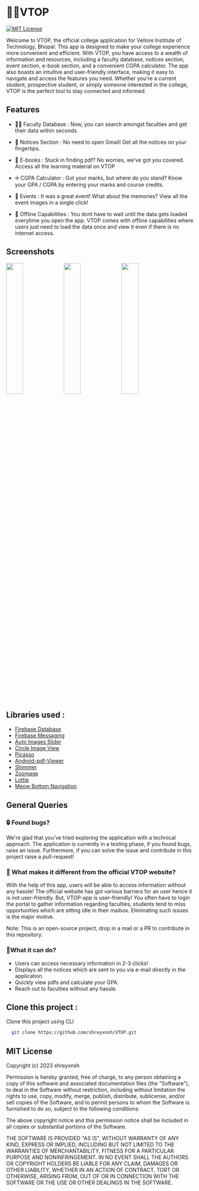 # 🧑‍🎓VTOP 

[![MIT License](https://img.shields.io/badge/License-MIT-green.svg)](https://choosealicense.com/licenses/mit/)

Welcome to VTOP, the official college application for Vellore Institute of Technology, Bhopal. This app is designed to make your college experience more convenient and efficient. With VTOP, you have access to a wealth of information and resources, including a faculty database, notices section, event section, e-book section, and a convenient CGPA calculator. The app also boasts an intuitive and user-friendly interface, making it easy to navigate and access the features you need. Whether you're a current student, prospective student, or simply someone interested in the college, VTOP is the perfect tool to stay connected and informed.

## Features

- 👨‍🏫 Faculty Database : Now, you can search amongst faculties and get their data within seconds. 

- 🔔 Notices Section : No need to open Gmail! Get all the notices on your fingertips. 

- 📖 E-books : Stuck in finding pdf? No worries, we've got you covered. Access all the learning material on VTOP

- ➗ CGPA Calculator : Got your marks, but where do you stand? Know your GPA / CGPA by entering your marks and course credits.

- 🥳 Events : It was a great event! What about the memories? View all the event images in a single click!

- :shushing_face: Offline Capabilities : You dont have to wait until the data gets loaded everytime you open the app. VTOP comes with offline capabilities where users just need to load the data once and view it even if there is no internet access.

## Screenshots

<img src="https://ff401f65cfe241fc46f3f7d345dd829fbd10c29fa8d0638012c4ab0-apidata.googleusercontent.com/download/storage/v1/b/test-lab-06w4xbcm893ws-j921jwrxvzikx/o/web-build_20240229_pi6b%2Fb0q-33-en_US-portrait%2Fartifacts%2F1.png?jk=ATxpoHeDjD95BqeDRMXUINS4LsxXZ2DhD4qlER4eliBJVTtLsqidjVdPErPOjSbpaLDbY4v75P0DAn45trfoMwznIum9RveWG_vWcnsFhMwP_9LQmIl_knpOlANp709LbXly754-0tuN_DgucWyJcxPW59YDOVsH1p8g7UgiiPjnKy1q31hqNunPRp7CBBkwX8dmJD4g4AwArS5cv8oUhYd3oJ3z4U0zTtZJo1SA9Up3Yq7gW6O99fa9RJulPEGrdLGsU1w0rSGrTKmuL2p5MpljnNbrj_C04gUe3R2_kYDe4M51WDga8GE9baOTsUG58lmR6qCL4SMCegJnktqETETgU86Cndl99TmbXrRcLRC7IPS9DD1gGr8xNoQo9Pwj7RFXvyg6MP4MBB_PTu7vp17nXwEAFeY1pGHOtM0t4y5W-QxWHDiOy1YYIZpMvj_D7mwXAVTAYVyZaqza9QK47ZRDDAs6JkXb0s-N2NRrYY0JYEwBb6qt-X-Wq2haijULu1gl5lwLRPSNFg-YwUuTEmce2ald3jvWi4l77c95TB_rGIAkpgQTBvX1EGY1FDFe6kCe6qHPMEbeZuN-vxcKZ_JZA16rQfWX5UHdcZGOPsDzhg1S1yY3T95LJBb_yF4Uq-rJbm633ZppcRNBpTfYtmMANCO3HK0_xr4gQmW3OMpPbbDf8s9j_bWAcaHN2qKUBMW0YvoMRnmXJHyniDE3Z8dVHjdYT6BKsd7p6fGMAZbVAhXQYjRAlehAo3_IuFzkbtAQNl0PllwP-uxexr9AxaGZyk2G0PINizzVnyS_T1GW9E_qfh0Ibnx42TnoobWfeMWw-_Gcwo2IngyIZL79s2PZRxrFoiML-pU8fv5V8aAhkjNmWBJgbITG-m_w-k5zvFn8Zr0KPGaBUq7W-0pWI58g3fiE0lXqUOrSwPVSCheeXrrghX1X4OAae-4-zNUxQgJGphndwJTHwatTCjhMT_CAHt9VCD-lccDc4WqG2m7CCiK3hYOV9SwUFiPk9mC_pONsU1y4d6JIypH3vW-U3FQFdpAaVnnUu6tQypzDB1RoAWnzxjRbKPeijv6GGeH87O9hQrZ97riolSS6Fvjwfu1xMIF5mYfQUVaueIq0F-sXSbm8CteqCY5xvP-ILOue0LwYMaNiOMVoiSt_Vwb0xudcBiufyrps_qYOHAsW0sAv9uUs9gB1_HfFl-OGJk8ncGZ1Q-k&isca=1" width="30%"></img> 
<img src="https://ff1ce945341fb00fa6f01a68f364fed469184ec1b8ca79c7bbf6a6e-apidata.googleusercontent.com/download/storage/v1/b/test-lab-06w4xbcm893ws-j921jwrxvzikx/o/web-build_20240229_pi6b%2Fb0q-33-en_US-portrait%2Fartifacts%2F2.png?jk=ATxpoHcVgWfYDJonNXyeX4zxLEuq0_uNxSoD2OgjscIZLw1-UdyGKbcCelcKBvnCKewIbLsgYiIpQbDqvKB11eEXpJ3Umt6rythgA2neX2uEbg0tLSFKtB9CbrR02vaITRQ2ckiEqNWH7YDP_I0bbp4Ji4FvOg3xJleKeFL8ynRMfilrnSK6IN955HDUXEtCfcPD8H89kcMGguQIXXvOJYmDfJLwsnAAcqyZTEg4msflNYRRUD6oPnNEivEtmDmeNtbOnHwayc2Lzc0qXFP5WHynT92kc0pTCSnzJGYkJd8pZ8_bIq43vLMbdflwdiH_HiFVz7-ecJrfcPnCEHePfJrt-NNRS0MLkxGgVnZoOV51J9HnYeWSqoFYN_i0eaN7SWuZDHgphftTLmbFQcv6gGuTd4nwdNdE_LaHkr5xtZXv0k_UJXf8KKMe6xq13gKNvD0pjijGVRtNjClxiIivsjM7Quc_RxNkPjXB1XjTUVg6eGw03hFCGdoCkyNmarOHtZzER8Tzq2UxcZrzKjr1YGk7XiJS2WafRPT5gMDcu5PF0SxBo5zsXfgAPHHKsocV1aMjdZf6n1Duh-yN4VpNO6d-NttrNYopWvSmAjthmWY-oT37isSChBDTtzbdyLjBO93gMFjsjTiuw3gFBGadhBI1b5voxjYL0H2ezRLYd69kV5rT8ptOazFLFkyPzOV3Il99U6J4L2rqzHMwPukzVip20FVpPDU6ViKkWaWT_gNoLl15siAaxUyLzTXUp7aoXIvsbvleYdhZTS2bVXgMqMSapun9l9Y3hModoc8WDjYRhgCxJDDIX8Knh2Rqw70KS66QvuY6s2sP6M4ISOpgu6CXKH8_f5qEEcJz9IeYsZ8sZnIIPoy6UrJ_-HC2RuPtYJHsjnF4QepsnD4ieI45JdUt4SOJjLBYKsurfHRmrMKZ5KjbtlHmKsOVSyeqgWsPQIQynfPGVYGgKK76pJnnHWWTNNNkzeOYkPUEFqoUyzIuxk3-DNgQpa4nRdWQE6Ngzbm5M__4C2dMpIdPerfn6LqIxlGbSMV96zQxNRFdMfKzD0T2nyYkS01w35Gk-ks00NMwHpDYq8cmHYrgrIVA8gk_tdaGs4J4E6HVQBSi6_63Dd8Lnz-uC4UneMdjL43ZKlJKHMblVDk88imo7jNdLqVJj55DpYd8PeSZxgR8hmYA3vAm1e-xy4HIj71mBEt0-5YOztZA&isca=1" width="30%"></img> 
<img src="https://ff1ce945341fb00fa6f01a68f364fed469184ec1b8ca79c7bbf6a6e-apidata.googleusercontent.com/download/storage/v1/b/test-lab-06w4xbcm893ws-j921jwrxvzikx/o/web-build_20240229_pi6b%2Fb0q-33-en_US-portrait%2Fartifacts%2F2.png?jk=ATxpoHcVgWfYDJonNXyeX4zxLEuq0_uNxSoD2OgjscIZLw1-UdyGKbcCelcKBvnCKewIbLsgYiIpQbDqvKB11eEXpJ3Umt6rythgA2neX2uEbg0tLSFKtB9CbrR02vaITRQ2ckiEqNWH7YDP_I0bbp4Ji4FvOg3xJleKeFL8ynRMfilrnSK6IN955HDUXEtCfcPD8H89kcMGguQIXXvOJYmDfJLwsnAAcqyZTEg4msflNYRRUD6oPnNEivEtmDmeNtbOnHwayc2Lzc0qXFP5WHynT92kc0pTCSnzJGYkJd8pZ8_bIq43vLMbdflwdiH_HiFVz7-ecJrfcPnCEHePfJrt-NNRS0MLkxGgVnZoOV51J9HnYeWSqoFYN_i0eaN7SWuZDHgphftTLmbFQcv6gGuTd4nwdNdE_LaHkr5xtZXv0k_UJXf8KKMe6xq13gKNvD0pjijGVRtNjClxiIivsjM7Quc_RxNkPjXB1XjTUVg6eGw03hFCGdoCkyNmarOHtZzER8Tzq2UxcZrzKjr1YGk7XiJS2WafRPT5gMDcu5PF0SxBo5zsXfgAPHHKsocV1aMjdZf6n1Duh-yN4VpNO6d-NttrNYopWvSmAjthmWY-oT37isSChBDTtzbdyLjBO93gMFjsjTiuw3gFBGadhBI1b5voxjYL0H2ezRLYd69kV5rT8ptOazFLFkyPzOV3Il99U6J4L2rqzHMwPukzVip20FVpPDU6ViKkWaWT_gNoLl15siAaxUyLzTXUp7aoXIvsbvleYdhZTS2bVXgMqMSapun9l9Y3hModoc8WDjYRhgCxJDDIX8Knh2Rqw70KS66QvuY6s2sP6M4ISOpgu6CXKH8_f5qEEcJz9IeYsZ8sZnIIPoy6UrJ_-HC2RuPtYJHsjnF4QepsnD4ieI45JdUt4SOJjLBYKsurfHRmrMKZ5KjbtlHmKsOVSyeqgWsPQIQynfPGVYGgKK76pJnnHWWTNNNkzeOYkPUEFqoUyzIuxk3-DNgQpa4nRdWQE6Ngzbm5M__4C2dMpIdPerfn6LqIxlGbSMV96zQxNRFdMfKzD0T2nyYkS01w35Gk-ks00NMwHpDYq8cmHYrgrIVA8gk_tdaGs4J4E6HVQBSi6_63Dd8Lnz-uC4UneMdjL43ZKlJKHMblVDk88imo7jNdLqVJj55DpYd8PeSZxgR8hmYA3vAm1e-xy4HIj71mBEt0-5YOztZA&isca=1" width="30%"></img> 





## Libraries used :

 - [Firebase Database](https://github.com/firebase/firebase-android-sdk) 
 - [Firebase Messaging](https://github.com/firebase/firebase-android-sdk)
 - [Auto Images Slider](https://github.com/smarteist/Android-Image-Slider)
 - [Circle Image View](https://github.com/hdodenhof/CircleImageView)
 - [Picasso](https://github.com/square/picasso)
 - [Android-pdf-Viewer](https://github.com/barteksc/AndroidPdfViewer)
 - [Shimmer](https://github.com/facebook/shimmer-android)
 - [Zoomage](https://github.com/jsibbold/zoomage)
 - [Lottie](https://github.com/airbnb/lottie-android)
 - [Meow Bottom Navigation](https://github.com/oneHamidreza/MeowBottomNavigation)
 
 ## General Queries

### 🔒 Found bugs? 

We're glad that you've tried exploring the application with a technical approach. The application is currently in a testing phase, if you found bugs, raise an issue. Furthermore, if you can solve the issue and contribute in this project raise a pull-request!


### 🥱 What makes it different from the official VTOP website?

With the help of this app, users will be able to access information without any hassle! The official website has got various barriers for an user hence it is not user-friendly. But, VTOP-app is user-friendly! You often have to login the portal to gather information regarding faculties, students tend to miss opportunities which are sitting idle in their maibox. Eliminating such issues is the major motive.

Note: This is an open-source project, drop in a mail or a PR to contribute in this repository.


### 🎯What it can do?

- Users can access necessary information in 2-3 clicks!
- Displays all the notices which are sent to you via e-mail directly in the application.
- Quickly view pdfs and calculate your GPA.
- Reach out to faculties without any hassle.

## Clone this project :

Clone this project using CLI 

```bash
  git clone https://github.com/shreyxnsh/VTOP.git
```


## MIT License

Copyright (c) 2023 shreyxnsh

Permission is hereby granted, free of charge, to any person obtaining a copy of this software and associated documentation files (the "Software"), to deal in the Software without restriction, including without limitation the rights to use, copy, modify, merge, publish, distribute, sublicense, and/or sell copies of the Software, and to permit persons to whom the Software is furnished to do so, subject to the following conditions:

The above copyright notice and this permission notice shall be included in all copies or substantial portions of the Software.

THE SOFTWARE IS PROVIDED "AS IS", WITHOUT WARRANTY OF ANY KIND, EXPRESS OR IMPLIED, INCLUDING BUT NOT LIMITED TO THE WARRANTIES OF MERCHANTABILITY, FITNESS FOR A PARTICULAR PURPOSE AND NONINFRINGEMENT. IN NO EVENT SHALL THE AUTHORS OR COPYRIGHT HOLDERS BE LIABLE FOR ANY CLAIM, DAMAGES OR OTHER LIABILITY, WHETHER IN AN ACTION OF CONTRACT, TORT OR OTHERWISE, ARISING FROM, OUT OF OR IN CONNECTION WITH THE SOFTWARE OR THE USE OR OTHER DEALINGS IN THE SOFTWARE.
